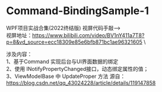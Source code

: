 # Command-BindingSample-1

WPF项目实战合集(2022终结版) 视屏代码手敲-->\
视屏地址：https://www.bilibili.com/video/BV1nY411a7T8?p=8&vd_source=ecc18309e85e6bfb871bc1ae96321605 \

涉及内容：\
1、基于Command 实现后台与UI界面数据的绑定\
2、使用 INotifyPropertyChanged接口，动态绑定属性的值；\
3、ViewModelBase 中 UpdateProper 方法 源自：https://blog.csdn.net/qq_43024228/article/details/119147858
